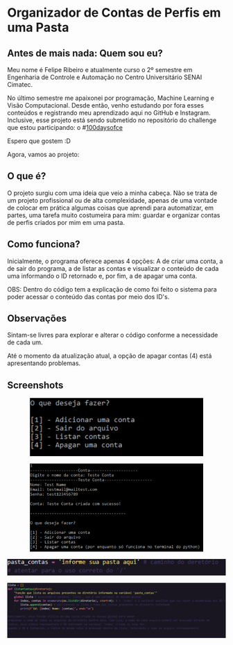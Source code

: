 # Organizador de Contas de Perfis em uma Pasta

## Antes de mais nada: Quem sou eu?

Meu nome é Felipe Ribeiro e atualmente curso o 2º semestre em Engenharia de Controle e Automação no Centro Universitário SENAI Cimatec.

No último semestre me apaixonei por programação, Machine Learning e Visão Computacional. Desde então, venho estudando por fora esses conteúdos e registrando meu aprendizado aqui no GitHub e Instagram. Inclusive, esse projeto está sendo submetido no repositório do challenge que estou participando: o #[100daysofce](https://github.com/feliper2002/100daysofcode)

Espero que gostem :D

Agora, vamos ao projeto:

## O que é?

O projeto surgiu com uma ideia que veio a minha cabeça. Não se trata de um projeto profissional ou de alta complexidade, apenas de uma vontade de colocar em prática algumas coisas que aprendi para automatizar, em partes, uma tarefa muito costumeira para mim: guardar e organizar contas de perfis criados por mim em uma pasta.

## Como funciona?

Inicialmente, o programa oferece apenas 4 opções: A de criar uma conta, a de sair do programa, a de listar as contas e visualizar o conteúdo de cada uma informando o ID retornado e, por fim, a de apagar uma conta.

OBS: Dentro do código tem a explicação de como foi feito o sistema para poder acessar o conteúdo das contas por meio dos ID's.

## Observações

Sintam-se livres para explorar e alterar o código conforme a necessidade de cada um.

Até o momento da atualização atual, a opção de apagar contas (4) está apresentando problemas.

## Screenshots

<p align="center">
  <img src="https://github.com/feliper2002/100daysofcode/blob/master/Introdu%C3%A7%C3%A3o%20ao%20Python/week7/day47/imgs/inicio.png" width="400" title="Início">

<p align="center">
  <img src="https://github.com/feliper2002/100daysofcode/blob/master/Introdu%C3%A7%C3%A3o%20ao%20Python/week7/day47/imgs/criarConta.png" width="400" title="Criar Conta">

<p align="center">
  <img src="https://github.com/feliper2002/100daysofcode/blob/master/Introdu%C3%A7%C3%A3o%20ao%20Python/week7/day47/imgs/informe.png" width="600" title="Informe">

<p align="center">
  <img src="https://github.com/feliper2002/100daysofcode/blob/master/Introdu%C3%A7%C3%A3o%20ao%20Python/week7/day47/imgs/funcao_listarContas.png" width="700" title="Função listarContas">
